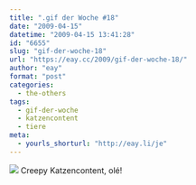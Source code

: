 ```yaml
---
title: ".gif der Woche #18"
date: "2009-04-15"
datetime: "2009-04-15 13:41:28"
id: "6655"
slug: "gif-der-woche-18"
url: "https://eay.cc/2009/gif-der-woche-18/"
author: "eay"
format: "post"
categories:
  - the-others
tags:
  - gif-der-woche
  - katzencontent
  - tiere
meta:
  - yourls_shorturl: "http://eay.li/je"
---
```


![](/uploads/2009/starrendekatze.gif) Creepy Katzencontent, olé!
